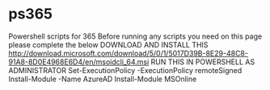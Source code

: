 # ps365 
Powershell scripts for 365 
Before running any scripts you need on this page please complete the below 
DOWNLOAD AND INSTALL THIS 
http://download.microsoft.com/download/5/0/1/5017D39B-8E29-48C8-91A8-8D0E4968E6D4/en/msoidcli_64.msi 
RUN THIS IN POWERSHELL AS ADMINISTRATOR 
Set-ExecutionPolicy -ExecutionPolicy remoteSigned 
Install-Module -Name AzureAD 
Install-Module MSOnline 
